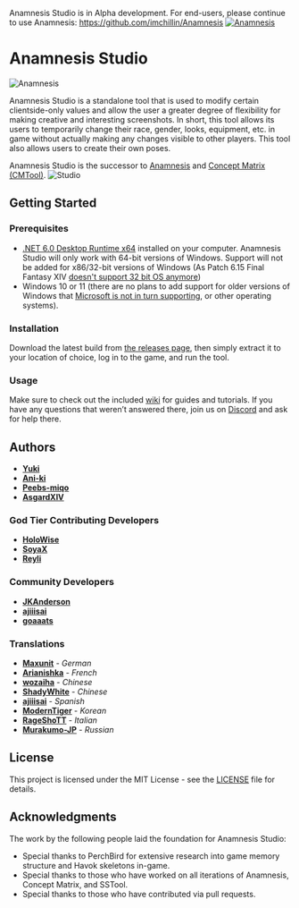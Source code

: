 Anamnesis Studio is in Alpha development. For end-users, please continue to use Anamnesis:
https://github.com/imchillin/Anamnesis
[![Anamnesis](ArtSource/DownloadButton.png "Download Releases")](https://github.com/imchillin/Anamnesis/releases)


# Anamnesis Studio
![Anamnesis](Anamnesis/Assets/Anamnesis.png "Anamnesis")

Anamnesis Studio is a standalone tool that is used to modify certain clientside-only values and allow the user a greater degree of flexibility for making creative and interesting screenshots. In short, this tool allows its users to temporarily change their race, gender, looks, equipment, etc. in game without actually making any changes visible to other players. This tool also allows users to create their own poses. 

Anamnesis Studio is the successor to  [Anamnesis](https://github.com/imchillin/Anamnesis) and [Concept Matrix (CMTool)](https://github.com/imchillin/CMTool).
![Studio](https://user-images.githubusercontent.com/379714/210293190-9783a6b1-d2e0-4937-9d0b-2bdc3b06ea19.jpg)

## Getting Started

### Prerequisites
- [.NET 6.0 Desktop Runtime x64](https://dotnet.microsoft.com/en-us/download/dotnet/thank-you/runtime-desktop-6.0.6-windows-x64-installer) installed on your computer. Anamnesis Studio will only work with 64-bit versions of Windows. Support will not be added for x86/32-bit versions of Windows (As Patch 6.15 Final Fantasy XIV [doesn't support 32 bit OS anymore](https://na.finalfantasyxiv.com/lodestone/news/detail/73031a839564edaca5f4bce18043b9b0e339b52a))
- Windows 10 or 11 (there are no plans to add support for older versions of Windows that [Microsoft is not in turn supporting](https://www.microsoft.com/en-au/windows/windows-7-end-of-life-support-information), or other operating systems).

### Installation

Download the latest build from [the releases page](https://github.com/XIV-Tools/Anamnesis-Studio/releases/latest), then simply extract it to your location of choice, log in to the game, and run the tool.

### Usage

Make sure to check out the included [wiki](https://github.com/XIV-Tools/Anamnesis-Studio/wiki) for guides and tutorials. If you have any questions that weren’t answered there, join us on [Discord](https://discord.gg/KvGJCCnG8t) and ask for help there.

## Authors

* **[Yuki](https://github.com/Yuki-Walsh)**
* **[Ani-ki](https://github.com/Ani-ki)**
* **[Peebs-miqo](https://github.com/Peebs-miqo)**
* **[AsgardXIV](https://github.com/AsgardXIV)**

### God Tier Contributing Developers

* **[HoloWise](https://github.com/HoloWise)**
* **[SoyaX](https://github.com/SoyaX)**
* **[Reyli](https://github.com/Reyli)**

### Community Developers

* **[JKAnderson](https://github.com/JKAnderson)**
* **[ajiiisai](https://github.com/ajiiisai)**
* **[goaaats](https://github.com/goaaats)**

### Translations
* **[Maxunit](https://github.com/Maxunit)** - *German* 
* **[Arianishka](https://github.com/Arianishka)** - *French*
* **[wozaiha](https://github.com/wozaiha)** - *Chinese*
* **[ShadyWhite](https://github.com/ShadyWhite)** - *Chinese*
* **[ajiiisai](https://github.com/ajiiisai)** - *Spanish*
* **[ModernTiger](https://github.com/ModernTiger)** - *Korean*
* **[RageShoTT](https://github.com/RageShoTT)** - *Italian*
* **[Murakumo-JP](https://github.com/Murakumo-JP)** - *Russian*

## License

This project is licensed under the MIT License - see the [LICENSE](LICENSE) file for details.

## Acknowledgments

The work by the following people laid the foundation for Anamnesis Studio:

* Special thanks to PerchBird for extensive research into game memory structure and Havok skeletons in-game.
* Special thanks to those who have worked on all iterations of Anamnesis, Concept Matrix, and SSTool.
* Special thanks to those who have contributed via pull requests.
